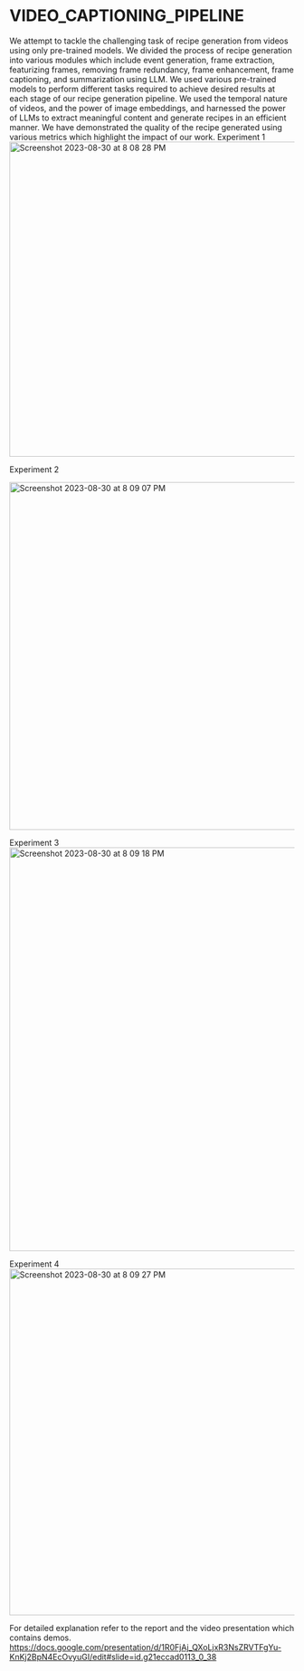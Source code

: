 # VIDEO_CAPTIONING_PIPELINE
We attempt to tackle the challenging task of recipe
generation from videos using only pre-trained
models. We divided the process of recipe generation
into various modules which include event
generation, frame extraction, featurizing frames,
removing frame redundancy, frame enhancement,
frame captioning, and summarization using LLM.
We used various pre-trained models to perform
different tasks required to achieve desired results
at each stage of our recipe generation pipeline.
We used the temporal nature of videos, and the
power of image embeddings, and harnessed the
power of LLMs to extract meaningful content and
generate recipes in an efficient manner. We have
demonstrated the quality of the recipe generated
using various metrics which highlight the impact
of our work.
Experiment 1
<img width="557" alt="Screenshot 2023-08-30 at 8 08 28 PM" src="https://github.com/avisinghal6/VIDEO_CAPTIONING_PIPELINE/assets/97785770/bb7199f1-28cb-485f-9121-a80856c7b745">

Experiment 2

<img width="615" alt="Screenshot 2023-08-30 at 8 09 07 PM" src="https://github.com/avisinghal6/VIDEO_CAPTIONING_PIPELINE/assets/97785770/260bdd9f-c2a3-4c57-ae2e-2ea07ca595d7">

Experiment 3
<img width="714" alt="Screenshot 2023-08-30 at 8 09 18 PM" src="https://github.com/avisinghal6/VIDEO_CAPTIONING_PIPELINE/assets/97785770/1ae2e651-6f7d-4bc0-8e70-53e114f97194">

Experiment 4
<img width="613" alt="Screenshot 2023-08-30 at 8 09 27 PM" src="https://github.com/avisinghal6/VIDEO_CAPTIONING_PIPELINE/assets/97785770/41a28ae4-5322-45cc-8566-6269841a777e">

For detailed explanation refer to the report and the video presentation which contains demos. https://docs.google.com/presentation/d/1R0FjAj_QXoLjxR3NsZRVTFgYu-KnKj2BpN4EcOvyuGI/edit#slide=id.g21eccad0113_0_38 

